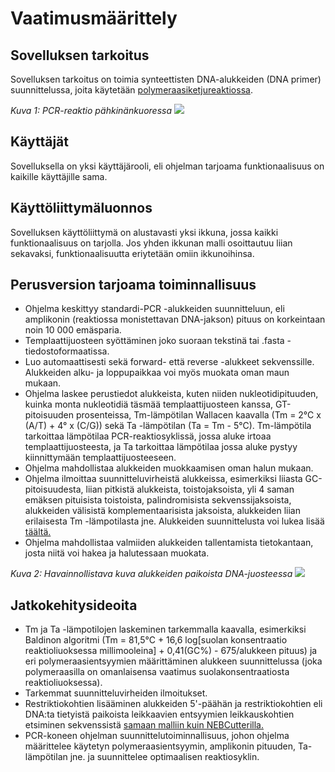 # Vaatimusmäärittely

## Sovelluksen tarkoitus

Sovelluksen tarkoitus on toimia synteettisten DNA-alukkeiden (DNA primer) suunnittelussa, joita käytetään [polymeraasiketjureaktiossa](https://fi.wikipedia.org/wiki/Polymeraasiketjureaktio). 


_Kuva 1: PCR-reaktio pähkinänkuoressa_
<img src="https://qph.ec.quoracdn.net/main-qimg-b332e117400787aac537141a88f8cdb4">

## Käyttäjät

Sovelluksella on yksi käyttäjärooli, eli ohjelman tarjoama funktionaalisuus on kaikille käyttäjille sama.

## Käyttöliittymäluonnos

Sovelluksen käyttöliittymä on alustavasti yksi ikkuna, jossa kaikki funktionaalisuus on tarjolla. Jos yhden ikkunan malli osoittautuu
liian sekavaksi, funktionaalisuutta eriytetään omiin ikkunoihinsa.

## Perusversion tarjoama toiminnallisuus

- Ohjelma keskittyy standardi-PCR -alukkeiden suunnitteluun, eli amplikonin (reaktiossa monistettavan DNA-jakson) pituus on korkeintaan noin 10 000 emäsparia.
- Templaattijuosteen syöttäminen joko suoraan tekstinä tai .fasta -tiedostoformaatissa.
- Luo automaattisesti sekä forward- että reverse -alukkeet sekvenssille. Alukkeiden alku- ja loppupaikkaa voi myös muokata oman maun mukaan.
- Ohjelma laskee perustiedot alukkeista, kuten niiden nukleotidipituuden, kuinka monta nukleotidiä täsmää templaattijuosteen kanssa, GT-pitoisuuden prosenteissa, Tm-lämpötilan Wallacen kaavalla (Tm = 2°C x (A/T) + 4° x (C/G)) sekä Ta -lämpötilan (Ta = Tm - 5°C). Tm-lämpötila tarkoittaa lämpötilaa PCR-reaktiosyklissä, jossa aluke irtoaa templaattijuosteesta, ja Ta tarkoittaa lämpötilaa jossa aluke pystyy kiinnittymään templaattijuosteeseen.
- Ohjelma mahdollistaa alukkeiden muokkaamisen oman halun mukaan.
- Ohjelma ilmoittaa suunnitteluvirheistä alukkeissa, esimerkiksi liiasta GC-pitoisuudesta, liian pitkistä alukkeista, toistojaksoista, yli 4 saman emäksen pituisista toistoista, palindromisista sekvenssijaksoista, alukkeiden välisistä komplementaarisista jaksoista, alukkeiden liian erilaisesta Tm -lämpotilasta jne. Alukkeiden suunnittelusta voi lukea lisää [täältä.](http://www.premierbiosoft.com/tech_notes/PCR_Primer_Design.html)
- Ohjelma mahdollistaa valmiiden alukkeiden tallentamista tietokantaan, josta niitä voi hakea ja halutessaan muokata.


_Kuva 2: Havainnollistava kuva alukkeiden paikoista DNA-juosteessa_
<img src=https://upload.wikimedia.org/wikipedia/commons/9/91/Primers_RevComp.svg>

## Jatkokehitysideoita

- Tm ja Ta -lämpotilojen laskeminen tarkemmalla kaavalla, esimerkiksi Baldinon algoritmi (Tm = 81,5°C + 16,6 log[suolan konsentraatio reaktioliuoksessa millimooleina] + 0,41(GC%) - 675/alukkeen pituus) ja eri polymeraasientsyymien määrittäminen alukkeen suunnittelussa (joka polymeraasilla on omanlaisensa vaatimus suolakonsentraatiosta reaktioliuoksessa).
- Tarkemmat suunnitteluvirheiden ilmoitukset.
- Restriktiokohtien lisääminen alukkeiden 5'-päähän ja restriktiokohtien eli DNA:ta tietyistä paikoista leikkaavien entsyymien leikkauskohtien etsiminen sekvenssistä [samaan malliin kuin NEBCutterilla.](http://nc2.neb.com/NEBcutter2/)
- PCR-koneen ohjelman suunnittelutoiminnallisuus, johon ohjelma määrittelee käytetyn polymeraasientsyymin, amplikonin pituuden, Ta-lämpötilan jne. ja suunnittelee optimaalisen reaktiosyklin.
